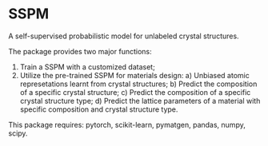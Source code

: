 # SSPM
A self-supervised probabilistic model for unlabeled crystal structures.

The package provides two major functions:
1. Train a SSPM with a customized dataset;
2. Utilize the pre-trained SSPM for materials design:
   a) Unbiased atomic represetations learnt from crystal structures;
   b) Predict the composition of a specific crystal structure;
   c) Predict the composition of a specific crystal structure type;
   d) Predict the lattice parameters of a material with specific composition and crystal structure type.

This package requires: pytorch, scikit-learn, pymatgen, pandas, numpy, scipy.

